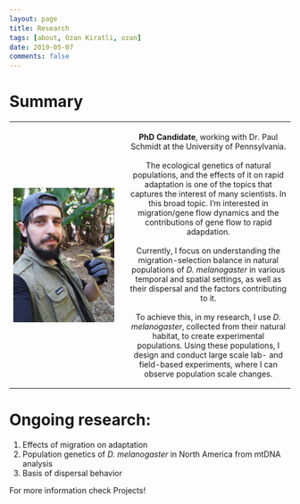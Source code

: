 ```yaml
---
layout: page
title: Research
tags: [about, Ozan Kiratli, ozan]
date: 2019-05-07
comments: false
---
```

# Summary
<table><col width="200"><col width="10"><col width="300"> <tr>
<th><img src="/assets/img/field.jpg" align="right"></th>
<th></th>
<th><span style="font-weight:normal"> 
<p><span style="font-weight:normal"> <b>PhD Candidate</b>, working with Dr. Paul Schmidt at the University of Pennsylvania. <br />
<br />
The ecological genetics of natural populations, and the effects of it on rapid adaptation is one of the topics that captures the interest of many scientists. In this broad topic. I’m interested in migration/gene flow dynamics and the contributions of gene flow to rapid adapdation. <br />
<br />
Currently, I focus on understanding the migration-selection balance in natural populations of <i>D. melanogaster</i> in various temporal and spatial settings, as well as their dispersal and the factors contributing to it.<br />
<br />
To achieve this, in my research, I use <i>D. melanogaster</i>, collected from their natural habitat, to create experimental populations. Using these populations, I design and conduct large scale lab- and field-based experiments, where I can observe population scale changes.</span></p>

</span></th>
</tr></table>

# Ongoing research:  
1. Effects of migration on adaptation 
2. Population genetics of *D. melanogaster* in North America from mtDNA analysis 
3. Basis of dispersal behavior 

For more information check Projects!
